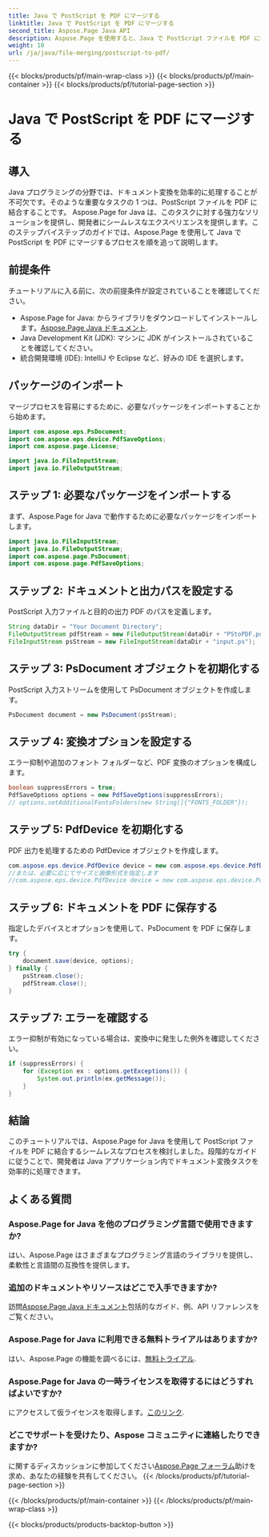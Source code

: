 ```yaml
---
title: Java で PostScript を PDF にマージする
linktitle: Java で PostScript を PDF にマージする
second_title: Aspose.Page Java API
description: Aspose.Page を使用すると、Java で PostScript ファイルを PDF に簡単にマージできます。シームレスなドキュメント変換のための包括的なチュートリアル、FAQ、およびリソース。
weight: 10
url: /ja/java/file-merging/postscript-to-pdf/
---
```


{{< blocks/products/pf/main-wrap-class >}}
{{< blocks/products/pf/main-container >}}
{{< blocks/products/pf/tutorial-page-section >}}

# Java で PostScript を PDF にマージする

## 導入
Java プログラミングの分野では、ドキュメント変換を効率的に処理することが不可欠です。そのような重要なタスクの 1 つは、PostScript ファイルを PDF に結合することです。 Aspose.Page for Java は、このタスクに対する強力なソリューションを提供し、開発者にシームレスなエクスペリエンスを提供します。このステップバイステップのガイドでは、Aspose.Page を使用して Java で PostScript を PDF にマージするプロセスを順を追って説明します。
## 前提条件
チュートリアルに入る前に、次の前提条件が設定されていることを確認してください。
-  Aspose.Page for Java: からライブラリをダウンロードしてインストールします。[Aspose.Page Java ドキュメント](https://reference.aspose.com/page/java/).
- Java Development Kit (JDK): マシンに JDK がインストールされていることを確認してください。
- 統合開発環境 (IDE): IntelliJ や Eclipse など、好みの IDE を選択します。
## パッケージのインポート
マージプロセスを容易にするために、必要なパッケージをインポートすることから始めます。
```java
import com.aspose.eps.PsDocument;
import com.aspose.eps.device.PdfSaveOptions;
import com.aspose.page.License;

import java.io.FileInputStream;
import java.io.FileOutputStream;
```
## ステップ 1: 必要なパッケージをインポートする
まず、Aspose.Page for Java で動作するために必要なパッケージをインポートします。
```java
import java.io.FileInputStream;
import java.io.FileOutputStream;
import com.aspose.page.PsDocument;
import com.aspose.page.PdfSaveOptions;
```
## ステップ 2: ドキュメントと出力パスを設定する
PostScript 入力ファイルと目的の出力 PDF のパスを定義します。
```java
String dataDir = "Your Document Directory";
FileOutputStream pdfStream = new FileOutputStream(dataDir + "PStoPDF.pdf");
FileInputStream psStream = new FileInputStream(dataDir + "input.ps");
```
## ステップ 3: PsDocument オブジェクトを初期化する
PostScript 入力ストリームを使用して PsDocument オブジェクトを作成します。
```java
PsDocument document = new PsDocument(psStream);
```
## ステップ 4: 変換オプションを設定する
エラー抑制や追加のフォント フォルダーなど、PDF 変換のオプションを構成します。
```java
boolean suppressErrors = true;
PdfSaveOptions options = new PdfSaveOptions(suppressErrors);
// options.setAdditionalFontsFolders(new String[]{"FONTS_FOLDER"});
```
## ステップ 5: PdfDevice を初期化する
PDF 出力を処理するための PdfDevice オブジェクトを作成します。
```java
com.aspose.eps.device.PdfDevice device = new com.aspose.eps.device.PdfDevice(pdfStream);
//または、必要に応じてサイズと画像形式を指定します
//com.aspose.eps.device.PdfDevice device = new com.aspose.eps.device.PdfDevice(pdfStream, new Dimension(595, 842));
```
## ステップ 6: ドキュメントを PDF に保存する
指定したデバイスとオプションを使用して、PsDocument を PDF に保存します。
```java
try {
    document.save(device, options);
} finally {
    psStream.close();
    pdfStream.close();
}
```
## ステップ 7: エラーを確認する
エラー抑制が有効になっている場合は、変換中に発生した例外を確認してください。
```java
if (suppressErrors) {
    for (Exception ex : options.getExceptions()) {
        System.out.println(ex.getMessage());
    }
}
```
## 結論
このチュートリアルでは、Aspose.Page for Java を使用して PostScript ファイルを PDF に結合するシームレスなプロセスを検討しました。段階的なガイドに従うことで、開発者は Java アプリケーション内でドキュメント変換タスクを効率的に処理できます。
## よくある質問
### Aspose.Page for Java を他のプログラミング言語で使用できますか?
はい、Aspose.Page はさまざまなプログラミング言語のライブラリを提供し、柔軟性と言語間の互換性を提供します。
### 追加のドキュメントやリソースはどこで入手できますか?
訪問[Aspose.Page Java ドキュメント](https://reference.aspose.com/page/java/)包括的なガイド、例、API リファレンスをご覧ください。
### Aspose.Page for Java に利用できる無料トライアルはありますか?
はい、Aspose.Page の機能を調べるには、[無料トライアル](https://releases.aspose.com/).
### Aspose.Page for Java の一時ライセンスを取得するにはどうすればよいですか?
にアクセスして仮ライセンスを取得します。[このリンク](https://purchase.aspose.com/temporary-license/).
### どこでサポートを受けたり、Aspose コミュニティに連絡したりできますか?
に関するディスカッションに参加してください[Aspose.Page フォーラム](https://forum.aspose.com/c/page/39)助けを求め、あなたの経験を共有してください。
{{< /blocks/products/pf/tutorial-page-section >}}

{{< /blocks/products/pf/main-container >}}
{{< /blocks/products/pf/main-wrap-class >}}

{{< blocks/products/products-backtop-button >}}
